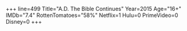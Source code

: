+++
line=499
Title="A.D. The Bible Continues"
Year=2015
Age="16+"
IMDb="7.4"
RottenTomatoes="58%"
Netflix=1
Hulu=0
PrimeVideo=0
Disney=0
+++

